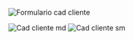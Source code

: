 ![Formulario cad cliente](https://user-images.githubusercontent.com/45486758/107598054-73481800-6bfb-11eb-91f2-caa382a72140.png)

![Cad cliente md](https://user-images.githubusercontent.com/45486758/107598280-113be280-6bfc-11eb-854f-839566da73db.png)
![Cad cliente sm](https://user-images.githubusercontent.com/45486758/107598381-53652400-6bfc-11eb-84cc-dbccd5218642.png)
